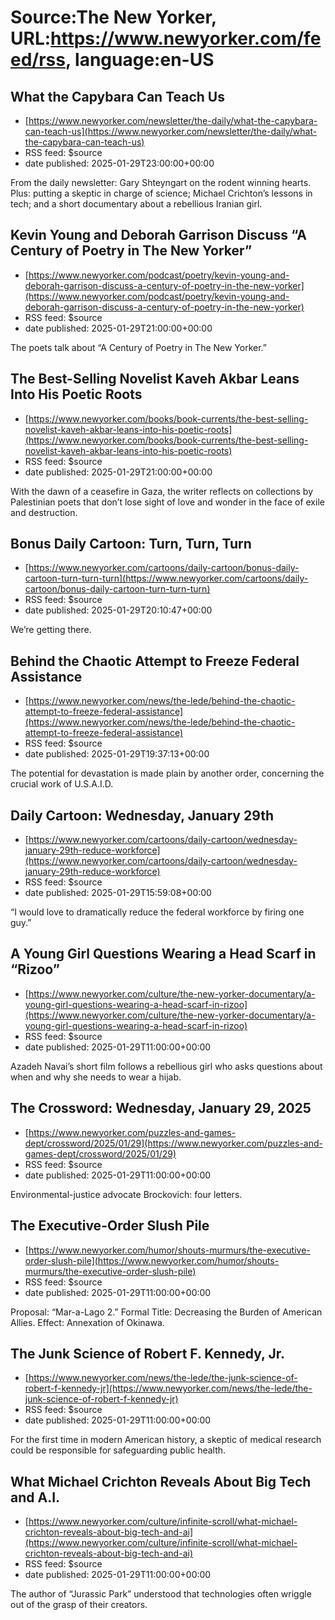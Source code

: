 # Source:The New Yorker, URL:https://www.newyorker.com/feed/rss, language:en-US

## What the Capybara Can Teach Us
 - [https://www.newyorker.com/newsletter/the-daily/what-the-capybara-can-teach-us](https://www.newyorker.com/newsletter/the-daily/what-the-capybara-can-teach-us)
 - RSS feed: $source
 - date published: 2025-01-29T23:00:00+00:00

From the daily newsletter: Gary Shteyngart on the rodent winning hearts. Plus: putting a skeptic in charge of science; Michael Crichton’s lessons in tech; and a short documentary about a rebellious Iranian girl.

## Kevin Young and Deborah Garrison Discuss “A Century of Poetry in The New Yorker”
 - [https://www.newyorker.com/podcast/poetry/kevin-young-and-deborah-garrison-discuss-a-century-of-poetry-in-the-new-yorker](https://www.newyorker.com/podcast/poetry/kevin-young-and-deborah-garrison-discuss-a-century-of-poetry-in-the-new-yorker)
 - RSS feed: $source
 - date published: 2025-01-29T21:00:00+00:00

The poets talk about “A Century of Poetry in The New Yorker.”

## The Best-Selling Novelist Kaveh Akbar Leans Into His Poetic Roots
 - [https://www.newyorker.com/books/book-currents/the-best-selling-novelist-kaveh-akbar-leans-into-his-poetic-roots](https://www.newyorker.com/books/book-currents/the-best-selling-novelist-kaveh-akbar-leans-into-his-poetic-roots)
 - RSS feed: $source
 - date published: 2025-01-29T21:00:00+00:00

With the dawn of a ceasefire in Gaza, the writer reflects on collections by Palestinian poets that don’t lose sight of love and wonder in the face of exile and destruction.

## Bonus Daily Cartoon: Turn, Turn, Turn
 - [https://www.newyorker.com/cartoons/daily-cartoon/bonus-daily-cartoon-turn-turn-turn](https://www.newyorker.com/cartoons/daily-cartoon/bonus-daily-cartoon-turn-turn-turn)
 - RSS feed: $source
 - date published: 2025-01-29T20:10:47+00:00

We’re getting there.

## Behind the Chaotic Attempt to Freeze Federal Assistance
 - [https://www.newyorker.com/news/the-lede/behind-the-chaotic-attempt-to-freeze-federal-assistance](https://www.newyorker.com/news/the-lede/behind-the-chaotic-attempt-to-freeze-federal-assistance)
 - RSS feed: $source
 - date published: 2025-01-29T19:37:13+00:00

The potential for devastation is made plain by another order, concerning the crucial work of U.S.A.I.D.

## Daily Cartoon: Wednesday, January 29th
 - [https://www.newyorker.com/cartoons/daily-cartoon/wednesday-january-29th-reduce-workforce](https://www.newyorker.com/cartoons/daily-cartoon/wednesday-january-29th-reduce-workforce)
 - RSS feed: $source
 - date published: 2025-01-29T15:59:08+00:00

“I would love to dramatically reduce the federal workforce by firing one guy.”

## A Young Girl Questions Wearing a Head Scarf in “Rizoo”
 - [https://www.newyorker.com/culture/the-new-yorker-documentary/a-young-girl-questions-wearing-a-head-scarf-in-rizoo](https://www.newyorker.com/culture/the-new-yorker-documentary/a-young-girl-questions-wearing-a-head-scarf-in-rizoo)
 - RSS feed: $source
 - date published: 2025-01-29T11:00:00+00:00

Azadeh Navai’s short film follows a rebellious girl who asks questions about when and why she needs to wear a hijab.

## The Crossword: Wednesday, January 29, 2025
 - [https://www.newyorker.com/puzzles-and-games-dept/crossword/2025/01/29](https://www.newyorker.com/puzzles-and-games-dept/crossword/2025/01/29)
 - RSS feed: $source
 - date published: 2025-01-29T11:00:00+00:00

Environmental-justice advocate Brockovich: four letters.

## The Executive-Order Slush Pile
 - [https://www.newyorker.com/humor/shouts-murmurs/the-executive-order-slush-pile](https://www.newyorker.com/humor/shouts-murmurs/the-executive-order-slush-pile)
 - RSS feed: $source
 - date published: 2025-01-29T11:00:00+00:00

Proposal: “Mar-a-Lago 2.” Formal Title: Decreasing the Burden of American Allies. Effect: Annexation of Okinawa.

## The Junk Science of Robert F. Kennedy, Jr.
 - [https://www.newyorker.com/news/the-lede/the-junk-science-of-robert-f-kennedy-jr](https://www.newyorker.com/news/the-lede/the-junk-science-of-robert-f-kennedy-jr)
 - RSS feed: $source
 - date published: 2025-01-29T11:00:00+00:00

For the first time in modern American history, a skeptic of medical research could be responsible for safeguarding public health.

## What Michael Crichton Reveals About Big Tech and A.I.
 - [https://www.newyorker.com/culture/infinite-scroll/what-michael-crichton-reveals-about-big-tech-and-ai](https://www.newyorker.com/culture/infinite-scroll/what-michael-crichton-reveals-about-big-tech-and-ai)
 - RSS feed: $source
 - date published: 2025-01-29T11:00:00+00:00

The author of “Jurassic Park” understood that technologies often wriggle out of the grasp of their creators.

